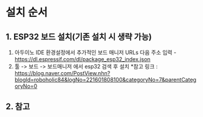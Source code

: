 # 설치 순서
## 1. ESP32 보드 설치(기존 설치 시 생략 가능)
  1. 아두이노 IDE 환경설정에서 추가적인 보드 매니저 URLs 다음 주소 입력
    - https://dl.espressif.com/dl/package_esp32_index.json
  1. 툴 -> 보드 -> 보드매니저 에서 esp32 검색 후 설치
  *참고 링크 : https://blog.naver.com/PostView.nhn?blogId=roboholic84&logNo=221601808100&categoryNo=7&parentCategoryNo=0

## 2. 참고
